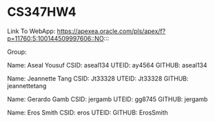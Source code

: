# CS347HW4

Link To WebApp: https://apexea.oracle.com/pls/apex/f?p=11760:5:100144509997606::NO:::

Group:

Name: Aseal Yousuf
CSID: aseal134
UTEID: ay4564
GITHUB: aseal134

Name: Jeannette Tang
CSID: Jt33328
UTEID: Jt33328
GITHUB: jeannettetang

Name: Gerardo Gamb
CSID: jergamb
UTEID: gg8745
GITHUB: jergamb

Name: Eros Smith
CSID: eros
UTEID: 
GITHUB: ErosSmith
